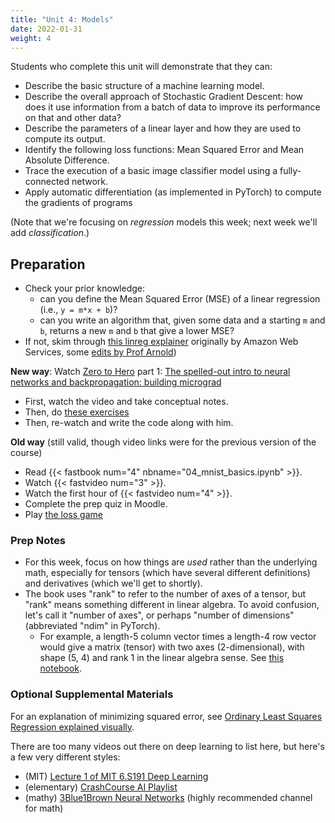 ```yaml
---
title: "Unit 4: Models"
date: 2022-01-31
weight: 4
---
```


Students who complete this unit will demonstrate that they can:

- Describe the basic structure of a machine learning model.
- Describe the overall approach of Stochastic Gradient Descent: how does it use information from a batch of data to improve its performance on that and other data?
- Describe the parameters of a linear layer and how they are used to compute its output.
- Identify the following loss functions: Mean Squared Error and Mean Absolute Difference.
- Trace the execution of a basic image classifier model using a fully-connected network. <!-- next year: clarify this one; it's currently trace-mnist fundamentals -->
- Apply automatic differentiation (as implemented in PyTorch) to compute the gradients of programs

(Note that we're focusing on *regression* models this week; next week we'll add *classification*.)

## Preparation

- Check your prior knowledge:
  - can you define the Mean Squared Error (MSE) of a linear regression (i.e., `y = m*x + b`)?
  - can you write an algorithm that, given some data and a starting `m` and `b`, returns a new `m` and `b` that give a lower MSE?
- If not, skim through [this linreg explainer](https://cs.calvin.edu/courses/info/602/resources/linreg-explainer/) originally by Amazon Web Services, some [edits by Prof Arnold](https://github.com/kcarnold/aws-mlu-explain))

**New way**: Watch [Zero to Hero](https://karpathy.ai/zero-to-hero.html) part 1: [The spelled-out intro to neural networks and backpropagation: building micrograd](https://www.youtube.com/watch?v=VMj-3S1tku0)

- First, watch the video and take conceptual notes.
- Then, do [these exercises](https://colab.research.google.com/drive/1FPTx1RXtBfc4MaTkf7viZZD4U2F9gtKN?usp=sharing#scrollTo=qXaH59eL9zxf)
- Then, re-watch and write the code along with him.

**Old way** (still valid, though video links were for the previous version of the course)

- Read {{< fastbook num="4" nbname="04_mnist_basics.ipynb" >}}.
- Watch {{< fastvideo num="3" >}}.
- Watch the first hour of {{< fastvideo num="4" >}}.
- Complete the prep quiz in Moodle.
- Play [the loss game](https://ds100.org/fa18/assets/lectures/lec09/loss_game.html)

### Prep Notes

- For this week, focus on how things are *used* rather than the underlying math, especially for tensors (which have several different definitions) and derivatives (which we'll get to shortly).
- The book uses "rank" to refer to the number of axes of a tensor, but "rank" means something different in linear algebra. To avoid confusion, let's call it "number of axes", or perhaps "number of dimensions" (abbreviated "ndim" in PyTorch).
  - For example, a length-5 column vector times a length-4 row vector would give a matrix (tensor) with two axes (2-dimensional), with shape (5, 4) and rank 1 in the linear algebra sense. See [this notebook](https://nbviewer.jupyter.org/github/kcarnold/cs344/blob/main/src/Number_of_Dimensions_is_not_Rank.ipynb).

### Optional Supplemental Materials

For an explanation of minimizing squared error, see [Ordinary Least Squares Regression explained visually](https://setosa.io/ev/ordinary-least-squares-regression/).

There are too many videos out there on deep learning to list here, but here's a few very different styles:

- (MIT) [Lecture 1 of MIT 6.S191 Deep Learning](https://www.youtube.com/watch?v=5tvmMX8r_OM&list=PLtBw6njQRU-rwp5__7C0oIVt26ZgjG9NI&index=1)
- (elementary) [CrashCourse AI Playlist](https://www.youtube.com/playlist?list=PL8dPuuaLjXtO65LeD2p4_Sb5XQ51par_b)
- (mathy) [3Blue1Brown Neural Networks](https://www.youtube.com/playlist?list=PLZHQObOWTQDNU6R1_67000Dx_ZCJB-3pi) (highly recommended channel for math)

<!-- - [$1 gesture recognizer](https://depts.washington.edu/acelab/proj/dollar/index.html) for a different style of simple model (we won't study this) -->
